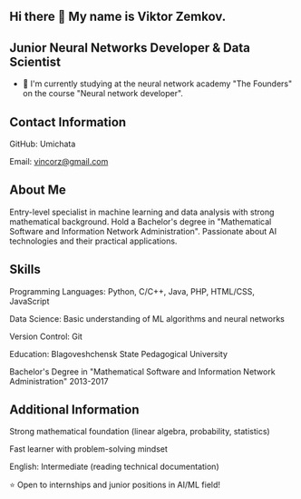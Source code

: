 ## Hi there 👋 My name is Viktor Zemkov.
## Junior Neural Networks Developer & Data Scientist

- 🌱  I'm currently studying at the neural network academy "The Founders" on the course "Neural network developer".

## Contact Information

GitHub: Umichata

Email: vincorz@gmail.com

## About Me

Entry-level specialist in machine learning and data analysis with strong mathematical background. Hold a Bachelor's degree in "Mathematical Software and Information Network Administration". Passionate about AI technologies and their practical applications.


## Skills

Programming Languages: Python, C/C++, Java, PHP, HTML/CSS, JavaScript 

Data Science: Basic understanding of ML algorithms and neural networks

Version Control: Git

Education: Blagoveshchensk State Pedagogical University

Bachelor's Degree in "Mathematical Software and Information Network Administration"
2013-2017

## Additional Information
Strong mathematical foundation (linear algebra, probability, statistics)

Fast learner with problem-solving mindset

English: Intermediate (reading technical documentation)

⭐ Open to internships and junior positions in AI/ML field!
